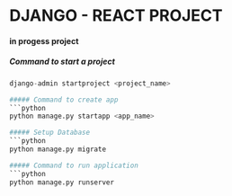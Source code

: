 # DJANGO - REACT PROJECT

#### in progess project

##### Command to start a project
```python
django-admin startproject <project_name>

##### Command to create app
```python
python manage.py startapp <app_name>

##### Setup Database
```python
python manage.py migrate

##### Command to run application
```python
python manage.py runserver 
